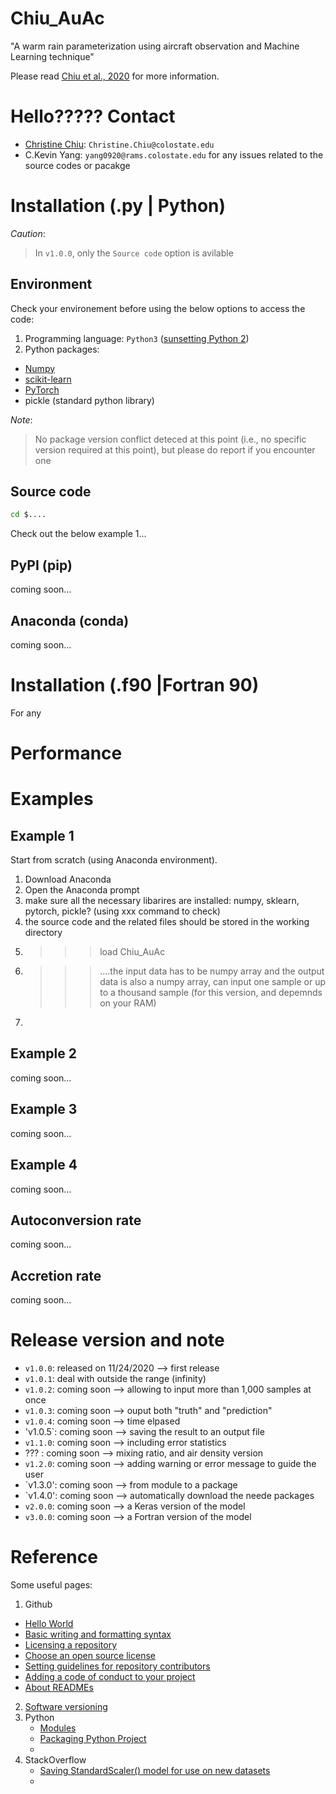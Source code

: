 # Chiu_AuAc
"A warm rain parameterization using aircraft observation and Machine Learning technique"

Please read [Chiu et al., 2020]() for more information.

Hello?????
Contact
=======

* [Christine Chiu](https://www.atmos.colostate.edu/people/faculty/chiu/): `Christine.Chiu@colostate.edu`
* C.Kevin Yang: `yang0920@rams.colostate.edu` for any issues related to the source codes or pacakge

Installation (.py | Python)
===========================
*Caution*: 
> In `v1.0.0`, only the `Source code` option is avilable

Environment
-----------
Check your environement before using the below options to access the code:

1. Programming language: `Python3` ([sunsetting Python 2](https://www.python.org/doc/sunset-python-2/#:~:text=We%20have%20decided%20that%20January,as%20soon%20as%20you%20can.))
2. Python packages: 
* [Numpy](https://numpy.org/)
* [scikit-learn](https://scikit-learn.org/stable/)
* [PyTorch](https://pytorch.org/)
* pickle (standard python library)

*Note*: 
> No package version conflict deteced at this point (i.e., no specific version required at this point), but please do report if you encounter one

Source code
-----------
```bash
cd $....
```

Check out the below example 1...

PyPI (pip)
----------
coming soon...

Anaconda (conda)
----------------
coming soon...

Installation (.f90 |Fortran 90)
===============================
For any 

Performance
===========

Examples
========

Example 1
---------
Start from scratch (using Anaconda environment).

1. Download Anaconda
2. Open the Anaconda prompt
3. make sure all the necessary libarires are installed: numpy, sklearn, pytorch, pickle? (using xxx command to check)
4. the source code and the related files should be stored in the working directory
5. >>> load Chiu_AuAc
6. >>> ....the input data has to be numpy array and the output data is also a numpy array, can input one sample or up to a thousand sample (for this version, and depemnds on your RAM)
7. >>> 


Example 2
---------
coming soon...

Example 3
---------
coming soon...

Example 4
---------
coming soon...

Autoconversion rate
-------------------
coming soon...

Accretion rate
--------------
coming soon...

Release version and note
========================

* `v1.0.0`: released on 11/24/2020 --> first release
* `v1.0.1`: deal with outside the range (infinity)
* `v1.0.2`: coming soon --> allowing to input more than 1,000 samples at once
* `v1.0.3`: coming soon --> ouput both "truth" and "prediction"
* `v1.0.4`: coming soon --> time elpased
* 'v1.0.5`: coming soon --> saving the result to an output file
* `v1.1.0`: coming soon --> including error statistics
* ??? : coming soon --> mixing ratio, and air density version
* `v1.2.0`: coming soon --> adding warning or error message to guide the user
* `v1.3.0': coming soon --> from module to a package
* `v1.4.0': coming soon --> automatically download the neede packages
* `v2.0.0`: coming soon --> a Keras version of the model
* `v3.0.0`: coming soon --> a Fortran version of the model

Reference
=========
Some useful pages: 

1. Github
  * [Hello World](https://guides.github.com/activities/hello-world/)
  * [Basic writing and formatting syntax](https://docs.github.com/en/free-pro-team@latest/github/writing-on-github/basic-writing-and-formatting-syntax#links)
  * [Licensing a repository](https://docs.github.com/en/free-pro-team@latest/github/creating-cloning-and-archiving-repositories/licensing-a-repository)
  * [Choose an open source license](https://choosealicense.com/)
  * [Setting guidelines for repository contributors](https://docs.github.com/en/free-pro-team@latest/github/building-a-strong-community/setting-guidelines-for-repository-contributors)
  * [Adding a code of conduct to your project](https://docs.github.com/en/free-pro-team@latest/github/building-a-strong-community/adding-a-code-of-conduct-to-your-project)
  * [About READMEs](https://docs.github.com/en/free-pro-team@latest/github/creating-cloning-and-archiving-repositories/about-readmes)
  
2. [Software versioning](https://en.wikipedia.org/wiki/Software_versioning)
3. Python
   * [Modules](https://docs.python.org/3/tutorial/modules.html)
   * [Packaging Python Project](https://packaging.python.org/tutorials/packaging-projects/)
   * []()
4. StackOverflow
   * [Saving StandardScaler() model for use on new datasets](https://stackoverflow.com/questions/53152627/saving-standardscaler-model-for-use-on-new-datasets/53153373#53153373)
   * []()
